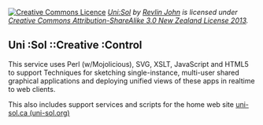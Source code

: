 [![Creative Commons Licence](http://i.creativecommons.org/l/by-sa/3.0/nz/88x31.png)](http://creativecommons.org/licenses/by-sa/3.0/nz/deed.en_GB)
*[Uni:Sol](http://uni-sol.org) by [Revlin John](mailto:stylogicalmaps@gmail.com) is licensed under* 
*[Creative Commons Attribution-ShareAlike 3.0 New Zealand License 2013](http://creativecommons.org/licenses/by-sa/3.0/nz/deed.en_GB).*

## Uni :Sol ::Creative :Control

This service uses Perl (w/Mojolicious), SVG, XSLT, JavaScript and HTML5 to support Techniques for sketching single-instance, multi-user shared graphical applications and deploying unified views of these apps in realtime to web clients.

This also includes support services and scripts for the home web site [uni-sol.ca (uni-sol.org)](http://uni-sol.ca)


